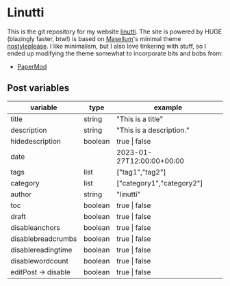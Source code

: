 # Linutti

This is the git repository for my website [linutti](https://linutti.com). The site is powered by HUGE (blazingly faster, btw!) is based on [Masellum](https://github.com/Masellum)'s minimal theme [nostyleplease](https://github.com/Masellum/hugo-theme-nostyleplease). I like minimalism, but I also love tinkering with stuff, so I ended up modifying the theme somewhat to incorporate bits and bobs from:
- [PaperMod](https://github.com/adityatelange/hugo-PaperMod)

## Post variables

| variable | type  | example  |
|---|---|---|
| title  | string  | "This is a title"  |
| description | string | "This is a description." |
| hidedescription | boolean | true \| false |
| date  |   | 2023-01-27T12:00:00+00:00  |
| tags  | list  | ["tag1","tag2"]  |
| category  | list  | ["category1","category2"]  |
| author  | string  | "linutti"  |
| toc  | boolean  | true \| false  |
| draft  | boolean  | true \| false |
| disableanchors  | boolean  | true \| false  |
| disablebreadcrumbs  | boolean  | true \| false  |
| disablereadingtime  | boolean  | true \| false  |
| disablewordcount  | boolean  | true \| false  |
| editPost -> disable  | boolean  | true \| false  |
